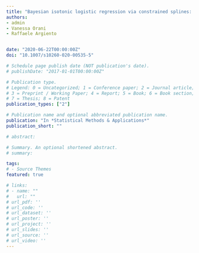 ```yaml
---
title: "Bayesian isotonic logistic regression via constrained splines: an application to estimating the serve advantage in professional tennis"
authors:
- admin
- Vanessa Orani
- Raffaele Argiento


date: "2020-06-22T00:00:00Z"
doi: "10.1007/s10260-020-00535-5"

# Schedule page publish date (NOT publication's date).
# publishDate: "2017-01-01T00:00:00Z"

# Publication type.
# Legend: 0 = Uncategorized; 1 = Conference paper; 2 = Journal article;
# 3 = Preprint / Working Paper; 4 = Report; 5 = Book; 6 = Book section;
# 7 = Thesis; 8 = Patent
publication_types: ["2"]

# Publication name and optional abbreviated publication name.
publication: "In *Statistical Methods & Applications*"
publication_short: ""

# abstract: 

# Summary. An optional shortened abstract.
# summary: 

tags:
# - Source Themes
featured: true

# links:
# - name: ""
#   url: ""
# url_pdf: ''
# url_code: ''
# url_dataset: ''
# url_poster: ''
# url_project: ''
# url_slides: ''
# url_source: ''
# url_video: ''
---
```







